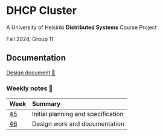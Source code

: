 # DHCP Cluster

A University of Helsinki **Distributed Systems** Course Project

Fall 2024, Group 11

## Documentation

[Design document :paperclip:](doc/design.md)

### Weekly notes :notebook_with_decorative_cover:

| Week | Summary |
| :--- | :---    |
| [45](doc/week45.md) | Initial planning and specification |
| [46](doc/week46.md) | Design work and documentation |
